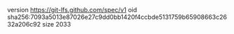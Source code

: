 version https://git-lfs.github.com/spec/v1
oid sha256:7093a5013e87026e27c9dd0bb1420f4ccbde5131759b65908663c2632a206c92
size 2033
